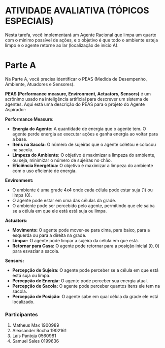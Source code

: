 # ATIVIDADE AVALIATIVA (TÓPICOS ESPECIAIS)

Nesta tarefa, você implementará um Agente Racional que limpa um quarto com o mínimo
possível de ações, e o objetivo é que todo o ambiente esteja limpo e o agente retorne ao lar
(localização de início A). 

# Parte A

Na Parte A, você precisa identificar o PEAS (Medida de Desempenho, Ambiente, Atuadores e
Sensores).

**PEAS (Performance measure, Environment, Actuators, Sensors)** é um acrônimo usado na inteligência artificial para descrever um sistema de agentes. Aqui está uma descrição do PEAS para o projeto do Agente Aspirador:

**Performance Measure:**
- **Energia do Agente:** A quantidade de energia que o agente tem. O agente perde energia ao executar ações e ganha energia ao voltar para a base.
- **Itens na Sacola:** O número de sujeiras que o agente coletou e colocou na sacola.
- **Limpeza do Ambiente:** O objetivo é maximizar a limpeza do ambiente, ou seja, minimizar o número de sujeiras no chão.
- **Eficiência Energética:** O objetivo é maximizar a limpeza do ambiente com o uso eficiente de energia.

**Environment:**
- O ambiente é uma grade 4x4 onde cada célula pode estar suja (1) ou limpa (0).
- O agente pode estar em uma das células da grade.
- O ambiente pode ser percebido pelo agente, permitindo que ele saiba se a célula em que ele está está suja ou limpa.

**Actuators:**
- **Movimento:** O agente pode mover-se para cima, para baixo, para a esquerda ou para a direita na grade.
- **Limpar:** O agente pode limpar a sujeira da célula em que está.
- **Retornar para Casa:** O agente pode retornar para a posição inicial (0, 0) para esvaziar a sacola.

**Sensors:**
- **Percepção de Sujeira:** O agente pode perceber se a célula em que está está suja ou limpa.
- **Percepção de Energia:** O agente pode perceber sua energia atual.
- **Percepção de Sacola:** O agente pode perceber quantos itens ele tem na sacola.
- **Percepção de Posição:** O agente sabe em qual célula da grade ele está localizado.

### Participantes
1. Matheus Max 1900989
2. Alexsander Rocha 1902161
3. Laís Pantoja 0560981
4. Samuel Sales 0199636
